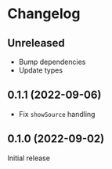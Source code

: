 # Changelog

## Unreleased

- Bump dependencies
- Update types

## 0.1.1 (2022-09-06)

- Fix `showSource` handling

## 0.1.0 (2022-09-02)

Initial release
